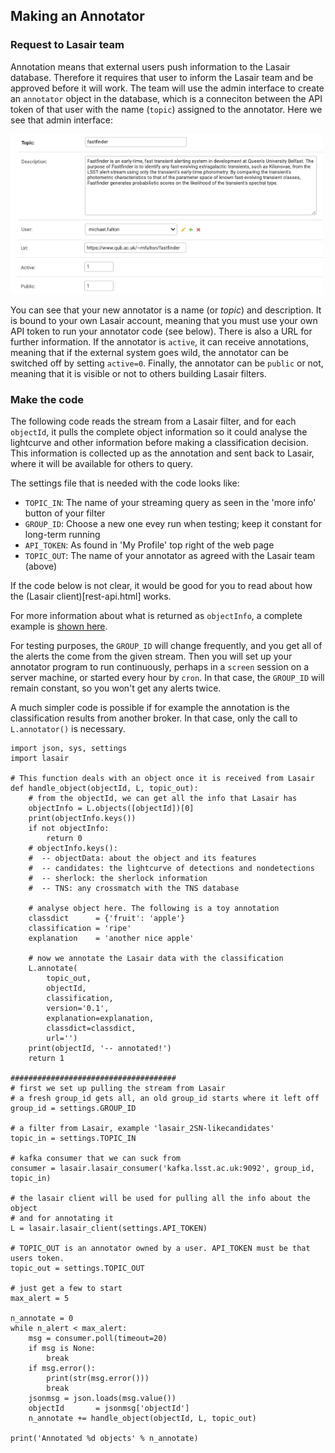 ## Making an Annotator

### Request to Lasair team
Annotation means that external users push information to the Lasair database.
Therefore it requires that user to inform the Lasair team and be approved
before it will work. The team will use the admin interface to create an `annotator`
object in the database, which is a conneciton between the API token of that user
with the name (`topic`) assigned to the annotator. Here we see that admin interface:

<img src="../_images/make_annotator/fastfinder.png" width="500px"/>

You can see that your new annotator is a name (or *topic*) and description. 
It is bound to your own Lasair account, meaning that you must use your own API token 
to run your annotator code (see below). There is also a URL for further information.
If the annotator is `active`, it can receive annotations, meaning that if the external system
goes wild, the annotator can be switched off by setting `active=0`. Finally, the annotator
can be `public` or not, meaning that it is visible or not to others building Lasair filters.

### Make the code
The following code reads the stream from a Lasair filter, and for each `objectId`, 
it pulls the complete object information so it could analyse the lightcurve 
and other information before making a classification decision. 
This information is collected up as the annotation and sent back to Lasair,
where it will be available for others to query.

The settings file that is needed with the code looks like:

   * `TOPIC_IN`: The name of your streaming query as seen in the 'more info' button of your filter
   * `GROUP_ID`: Choose a new one evey run when testing; keep it constant for long-term running
   * `API_TOKEN`: As found in 'My Profile' top right of the web page
   * `TOPIC_OUT`: The name of your annotator as agreed with the Lasair team (above)

If the code below is not clear, it would be good for you to read about how 
the (Lasair client)[rest-api.html] works.

For more information about what is returned as `objectInfo`, a complete example 
is [shown here](ZTF23aabplmy.html).

For testing purposes, the `GROUP_ID` will change frequently, and you get all of the alerts
the come from the given stream. Then you will set up your annotator program to run continuously,
perhaps in a `screen` session on a server machine, or started every hour by `cron`. 
In that case, the `GROUP_ID` will remain constant, so you won't get any alerts twice.

A much simpler code is possible if for example the annotation is the classification
results from another broker. In that case, only the call to `L.annotator()` is necessary.

```
import json, sys, settings
import lasair

# This function deals with an object once it is received from Lasair
def handle_object(objectId, L, topic_out):
    # from the objectId, we can get all the info that Lasair has
    objectInfo = L.objects([objectId])[0]
    print(objectInfo.keys())
    if not objectInfo:
        return 0
    # objectInfo.keys():
    #  -- objectData: about the object and its features
    #  -- candidates: the lightcurve of detections and nondetections
    #  -- sherlock: the sherlock information
    #  -- TNS: any crossmatch with the TNS database

    # analyse object here. The following is a toy annotation
    classdict      = {'fruit': 'apple'}
    classification = 'ripe'
    explanation    = 'another nice apple'

    # now we annotate the Lasair data with the classification
    L.annotate(
        topic_out, 
        objectId, 
        classification,
        version='0.1', 
        explanation=explanation, 
        classdict=classdict, 
        url='')
    print(objectId, '-- annotated!')
    return 1

#####################################
# first we set up pulling the stream from Lasair
# a fresh group_id gets all, an old group_id starts where it left off
group_id = settings.GROUP_ID

# a filter from Lasair, example 'lasair_2SN-likecandidates'
topic_in = settings.TOPIC_IN

# kafka consumer that we can suck from
consumer = lasair.lasair_consumer('kafka.lsst.ac.uk:9092', group_id, topic_in)

# the lasair client will be used for pulling all the info about the object
# and for annotating it
L = lasair.lasair_client(settings.API_TOKEN)

# TOPIC_OUT is an annotator owned by a user. API_TOKEN must be that users token.
topic_out = settings.TOPIC_OUT

# just get a few to start
max_alert = 5

n_annotate = 0
while n_alert < max_alert:
    msg = consumer.poll(timeout=20)
    if msg is None:
        break
    if msg.error():
        print(str(msg.error()))
        break
    jsonmsg = json.loads(msg.value())
    objectId       = jsonmsg['objectId']
    n_annotate += handle_object(objectId, L, topic_out)

print('Annotated %d objects' % n_annotate)
```

